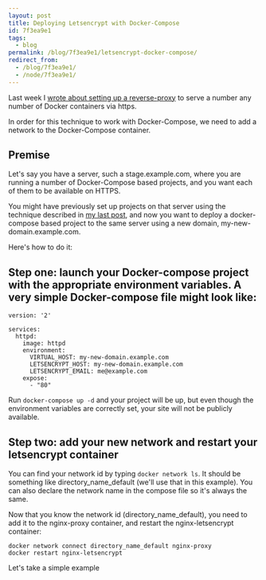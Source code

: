 ```yaml
---
layout: post
title: Deploying Letsencrypt with Docker-Compose
id: 7f3ea9e1
tags:
  - blog
permalink: /blog/7f3ea9e1/letsencrypt-docker-compose/
redirect_from:
  - /blog/7f3ea9e1/
  - /node/7f3ea9e1/
---
```


Last week I [wrote about setting up a reverse-proxy](http://blog.dcycle.com/blog/170a6078/letsencrypt-drupal-docker/) to serve a number any number of Docker containers via https.

In order for this technique to work with Docker-Compose, we need to add a network to the Docker-Compose container.

Premise
-----

Let's say you have a server, such a stage.example.com, where you are running a number of Docker-Compose based projects, and you want each of them to be available on HTTPS.

You might have previously set up projects on that server using the technique described in [my last post](http://blog.dcycle.com/blog/170a6078/letsencrypt-drupal-docker/), and now you want to deploy a docker-compose based project to the same server using a new domain, my-new-domain.example.com.

Here's how to do it:

Step one: launch your Docker-compose project with the appropriate environment variables. A very simple Docker-compose file might look like:
-----

    version: '2'
    
    services:
      httpd:
        image: httpd
        environment:
          VIRTUAL_HOST: my-new-domain.example.com
          LETSENCRYPT_HOST: my-new-domain.example.com
          LETSENCRYPT_EMAIL: me@example.com
        expose:
          - "80"

Run `docker-compose up -d` and your project will be up, but even though the environment variables are correctly set, your site will not be publicly available.

Step two: add your new network and restart your letsencrypt container
-----

You can find your network id by typing `docker network ls`. It should be something like directory_name_default (we'll use that in this example). You can also declare the network name in the compose file so it's always the same.

Now that you know the network id (directory_name_default), you need to add it to the nginx-proxy container, and restart the nginx-letsencrypt container:

    docker network connect directory_name_default nginx-proxy
    docker restart nginx-letsencrypt




Let's take a simple example
